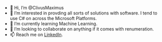 - 👋 Hi, I’m @ClivusMaximus
- 👀 I’m interested in provding all sorts of solutions with software. I tend to use C# on across the Microsoft Platforms.
- 🌱 I’m currently learning Machine Learning.
- 💞️ I’m looking to collaborate on anything if it comes with renumeration.
- 📫 Reach me on [LinkedIn](linkedin.com/in/clive-wilson-380303a).

<!---
ClivusMaximus/ClivusMaximus is a ✨ special ✨ repository because its `README.md` (this file) appears on your GitHub profile.
You can click the Preview link to take a look at your changes.
--->
